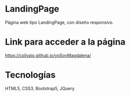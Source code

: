 # LandingPage
Página web tipo LandingPage, con diseño responsivo.

# Link para acceder a la página
https://csilvajo.github.io/yoSoyMagdalena/

# Tecnologías
HTML5, CSS3, Bootstrap5, JQuery